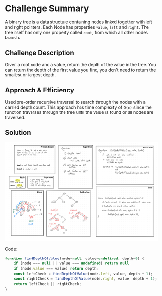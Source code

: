 # Challenge Summary

A binary tree is a data structure containing nodes linked together with left and right pointers. Each Node has 
properties `value`, `left` and `right`. The tree itself has only one property called `root`, from which all other 
nodes branch.  

## Challenge Description

Given a root node and a value, return the depth of the value in the tree. You can return the depth of the first value
 you find, you don't need to return the smallest or largest depth.

## Approach & Efficiency

Used pre-order recursive traversal to search through the nodes with a carried depth count.
This approach has time complexity of `O(n)` since the function traverses through the tree until the value is found or
 all nodes are traversed.

## Solution

![Whiteboard Solution](./assets/whiteboard.jpg)

Code:
~~~javascript
function findDepthOfValue(node=null, value=undefined, depth=0) {
    if (node === null || value === undefined) return null;
    if (node.value === value) return depth;
    const leftCheck = findDepthOfValue(node.left, value, depth + 1);
    const rightCheck = findDepthOfValue(node.right, value, depth + 1);
    return leftCheck || rightCheck;
}
~~~